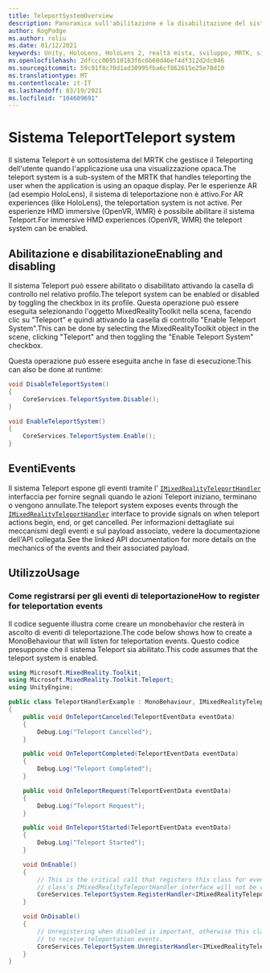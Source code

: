 ```yaml
---
title: TeleportSystemOverview
description: Panoramica sull'abilitazione e la disabilitazione del sistema Teleport in MRTK
author: RogPodge
ms.author: roliu
ms.date: 01/12/2021
keywords: Unity, HoloLens, HoloLens 2, realtà mista, sviluppo, MRTK, sistema Teleport,
ms.openlocfilehash: 2dfccc009510183f6c6b60d46ef4df312d2dc046
ms.sourcegitcommit: 59c91f8c70d1ad30995fba6cf862615e25e78d10
ms.translationtype: MT
ms.contentlocale: it-IT
ms.lasthandoff: 03/19/2021
ms.locfileid: "104689691"
---
```

# <a name="teleport-system"></a><span data-ttu-id="eb076-104">Sistema Teleport</span><span class="sxs-lookup"><span data-stu-id="eb076-104">Teleport system</span></span>

<span data-ttu-id="eb076-105">Il sistema Teleport è un sottosistema del MRTK che gestisce il Teleporting dell'utente quando l'applicazione usa una visualizzazione opaca.</span><span class="sxs-lookup"><span data-stu-id="eb076-105">The teleport system is a sub-system of the MRTK that handles teleporting the user when the application is using an opaque display.</span></span> <span data-ttu-id="eb076-106">Per le esperienze AR (ad esempio HoloLens), il sistema di teleportazione non è attivo.</span><span class="sxs-lookup"><span data-stu-id="eb076-106">For AR experiences (like HoloLens), the teleportation system is not active.</span></span> <span data-ttu-id="eb076-107">Per esperienze HMD immersive (OpenVR, WMR) è possibile abilitare il sistema Teleport.</span><span class="sxs-lookup"><span data-stu-id="eb076-107">For immersive HMD experiences (OpenVR, WMR) the teleport system can be enabled.</span></span>

## <a name="enabling-and-disabling"></a><span data-ttu-id="eb076-108">Abilitazione e disabilitazione</span><span class="sxs-lookup"><span data-stu-id="eb076-108">Enabling and disabling</span></span>

<span data-ttu-id="eb076-109">Il sistema Teleport può essere abilitato o disabilitato attivando la casella di controllo nel relativo profilo.</span><span class="sxs-lookup"><span data-stu-id="eb076-109">The teleport system can be enabled or disabled by toggling the checkbox in its profile.</span></span>
<span data-ttu-id="eb076-110">Questa operazione può essere eseguita selezionando l'oggetto MixedRealityToolkit nella scena, facendo clic su "Teleport" e quindi attivando la casella di controllo "Enable Teleport System".</span><span class="sxs-lookup"><span data-stu-id="eb076-110">This can be done by selecting the MixedRealityToolkit object in the scene, clicking "Teleport" and then toggling the "Enable Teleport System" checkbox.</span></span>

<span data-ttu-id="eb076-111">Questa operazione può essere eseguita anche in fase di esecuzione:</span><span class="sxs-lookup"><span data-stu-id="eb076-111">This can also be done at runtime:</span></span>

```c#
void DisableTeleportSystem()
{
    CoreServices.TeleportSystem.Disable();
}

void EnableTeleportSystem()
{
    CoreServices.TeleportSystem.Enable();
}
```

## <a name="events"></a><span data-ttu-id="eb076-112">Eventi</span><span class="sxs-lookup"><span data-stu-id="eb076-112">Events</span></span>

<span data-ttu-id="eb076-113">Il sistema Teleport espone gli eventi tramite l' [`IMixedRealityTeleportHandler`](xref:Microsoft.MixedReality.Toolkit.Teleport.IMixedRealityTeleportHandler) interfaccia per fornire segnali quando le azioni Teleport iniziano, terminano o vengono annullate.</span><span class="sxs-lookup"><span data-stu-id="eb076-113">The teleport system exposes events through the [`IMixedRealityTeleportHandler`](xref:Microsoft.MixedReality.Toolkit.Teleport.IMixedRealityTeleportHandler) interface to provide signals on when teleport actions begin, end, or get cancelled.</span></span>
<span data-ttu-id="eb076-114">Per informazioni dettagliate sui meccanismi degli eventi e sul payload associato, vedere la documentazione dell'API collegata.</span><span class="sxs-lookup"><span data-stu-id="eb076-114">See the linked API documentation for more details on the mechanics of the events and their associated payload.</span></span>

## <a name="usage"></a><span data-ttu-id="eb076-115">Utilizzo</span><span class="sxs-lookup"><span data-stu-id="eb076-115">Usage</span></span>

### <a name="how-to-register-for-teleportation-events"></a><span data-ttu-id="eb076-116">Come registrarsi per gli eventi di teleportazione</span><span class="sxs-lookup"><span data-stu-id="eb076-116">How to register for teleportation events</span></span>

<span data-ttu-id="eb076-117">Il codice seguente illustra come creare un monobehavior che resterà in ascolto di eventi di teleportazione.</span><span class="sxs-lookup"><span data-stu-id="eb076-117">The code below shows how to create a MonoBehaviour that will listen for teleportation events.</span></span> <span data-ttu-id="eb076-118">Questo codice presuppone che il sistema Teleport sia abilitato.</span><span class="sxs-lookup"><span data-stu-id="eb076-118">This code assumes that the teleport system is enabled.</span></span>

```c#
using Microsoft.MixedReality.Toolkit;
using Microsoft.MixedReality.Toolkit.Teleport;
using UnityEngine;

public class TeleportHandlerExample : MonoBehaviour, IMixedRealityTeleportHandler
{
    public void OnTeleportCanceled(TeleportEventData eventData)
    {
        Debug.Log("Teleport Cancelled");
    }

    public void OnTeleportCompleted(TeleportEventData eventData)
    {
        Debug.Log("Teleport Completed");
    }

    public void OnTeleportRequest(TeleportEventData eventData)
    {
        Debug.Log("Teleport Request");
    }

    public void OnTeleportStarted(TeleportEventData eventData)
    {
        Debug.Log("Teleport Started");
    }

    void OnEnable()
    {
        // This is the critical call that registers this class for events. Without this
        // class's IMixedRealityTeleportHandler interface will not be called.
        CoreServices.TeleportSystem.RegisterHandler<IMixedRealityTeleportHandler>(this);
    }

    void OnDisable()
    {
        // Unregistering when disabled is important, otherwise this class will continue
        // to receive teleportation events.
        CoreServices.TeleportSystem.UnregisterHandler<IMixedRealityTeleportHandler>(this);
    }
}
```

